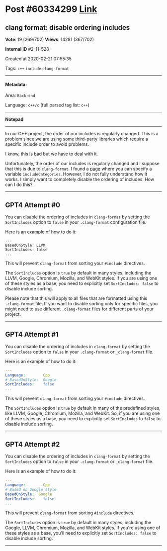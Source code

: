 
# Post \#60334299 [Link](https://stackoverflow.com/questions/60334299/)

## clang format: disable ordering includes

**Vote**: 19 (269/702) **Views**: 14281 (367/702) 

**Internal ID** \#2-11-528

Created at 2020-02-21 07:55:35

Tags: `c++` `include` `clang-format`

----------

#### Metadata:

Area: `Back-end`

Language: `c++/c` (full parsed tag list: `c++`)

----------

**Notepad**


----------

In our C++ project, the order of our includes is regularly changed. This is a problem since we are using some third-party libraries which require a specific include order to avoid problems. 

I know, this is bad but we have to deal with it. 

Unfortunately, the order of our includes is regularly changed and I suppose that this is due to `clang-format`. I found a [page](https://clang.llvm.org/docs/ClangFormatStyleOptions.html) where you can specify a variable `includeCategories`. 
However, I do not fully understand how it works. 
I simply want to completely disable the ordering of includes. 
How can I do this? 


----------
        
## GPT4 Attempt \#0

You can disable the ordering of includes in `clang-format` by setting the `SortIncludes` option to `false` in your `.clang-format` configuration file. 

Here is an example of how to do it:

```
---
BasedOnStyle: LLVM
SortIncludes: false
...
```

This will prevent `clang-format` from sorting your `#include` directives. 

The `SortIncludes` option is `true` by default in many styles, including the LLVM, Google, Chromium, Mozilla, and WebKit styles. If you are using one of these styles as a base, you need to explicitly set `SortIncludes: false` to disable include sorting. 

Please note that this will apply to all files that are formatted using this `.clang-format` file. If you want to disable sorting only for specific files, you might need to use different `.clang-format` files for different parts of your project.

--------

## GPT4 Attempt \#1

You can disable the ordering of includes in `clang-format` by setting the `SortIncludes` option to `false` in your `.clang-format` or `_clang-format` file. 

Here is an example of how to do it:

```yaml
---
Language:        Cpp
# BasedOnStyle:  Google
SortIncludes:    false
...
```

This will prevent `clang-format` from sorting your `#include` directives. 

The `SortIncludes` option is `true` by default in many of the predefined styles, like LLVM, Google, Chromium, Mozilla, and WebKit. So, if you are using one of these styles as a base, you need to explicitly set `SortIncludes` to `false` to disable include sorting.

--------

## GPT4 Attempt \#2

You can disable the ordering of includes in `clang-format` by setting the `SortIncludes` option to `false` in your `.clang-format` or `_clang-format` file.

Here is an example of how to do it:

```yaml
---
Language:        Cpp
# Based on Google style
BasedOnStyle:  Google
SortIncludes:    false
...
```

This will prevent `clang-format` from sorting `#include` directives. 

The `SortIncludes` option is `true` by default in many styles, including the Google, LLVM, Chromium, Mozilla, and WebKit styles. If you're using one of these styles as a base, you'll need to explicitly set `SortIncludes: false` to disable include sorting.

--------
